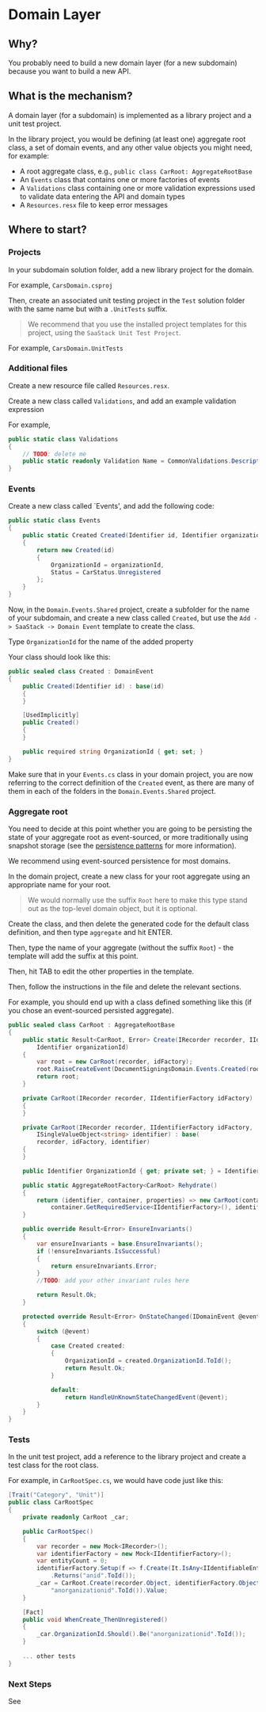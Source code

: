 # Domain Layer

## Why?

You probably need to build a new domain layer (for a new subdomain) because you want to build a new API.

## What is the mechanism?

A domain layer (for a subdomain) is implemented as a library project and a unit test project.

In the library project, you would be defining (at least one) aggregate root class, a set of domain events, and any other value objects you might need, for example:

* A root aggregate class, e.g., `public class CarRoot: AggregateRootBase`
* An `Events` class that contains one or more factories of events
* A `Validations` class containing one or more validation expressions used to validate data entering the API and domain types
* A `Resources.resx` file to keep error messages

## Where to start?

### Projects

In your subdomain solution folder, add a new library project for the domain.

For example, `CarsDomain.csproj`

Then, create an associated unit testing project in the `Test` solution folder with the same name but with a `.UnitTests` suffix.

> We recommend that you use the installed project templates for this project, using the `SaaStack Unit Test Project`.

For example, `CarsDomain.UnitTests`

### Additional files

Create a new resource file called `Resources.resx`.

Create a new class called `Validations`, and add an example validation expression

For example,

```c# 
public static class Validations
{
    // TODO: delete me
    public static readonly Validation Name = CommonValidations.DescriptiveName();
}
```

### Events

Create a new class called `Events', and add the following code:

```c#
public static class Events
{
    public static Created Created(Identifier id, Identifier organizationId)
    {
        return new Created(id)
        {
            OrganizationId = organizationId,
            Status = CarStatus.Unregistered
        };
    }
}
```

Now, in the `Domain.Events.Shared` project, create a subfolder for the name of your subdomain, and create a new class called `Created`, but use the `Add -> SaaStack -> Domain Event` template to create the class.

Type `OrganizationId` for the name of the added property

Your class should look like this:

```c# 
public sealed class Created : DomainEvent
{
    public Created(Identifier id) : base(id)
    {
    }

    [UsedImplicitly]
    public Created()
    {
    }

    public required string OrganizationId { get; set; }
}
```

Make sure that in your `Events.cs` class in your domain project, you are now referring to the correct definition of the `Created` event, as there are many of them in each of the folders in the `Domain.Events.Shared` project.

### Aggregate root

You need to decide at this point whether you are going to be persisting the state of your aggregate root as event-sourced, or more traditionally using snapshot storage (see the [persistence patterns](../design-principles/0070-persistence.md) for more information).

We recommend using event-sourced persistence for most domains.

In the domain project, create a new class for your root aggregate using an appropriate name for your root.

> We would normally use the suffix `Root` here to make this type stand out as the top-level domain object, but it is optional.

Create the class, and then delete the generated code for the default class definition, and then type `aggregate` and hit ENTER.

Then, type the name of your aggregate (without the suffix `Root`) - the template will add the suffix at this point.

Then, hit TAB to edit the other properties in the template.

Then, follow the instructions in the file and delete the relevant sections.

For example, you should end up with a class defined something like this (if you chose an event-sourced persisted aggregate).

```c#
public sealed class CarRoot : AggregateRootBase
{
    public static Result<CarRoot, Error> Create(IRecorder recorder, IIdentifierFactory idFactory,
        Identifier organizationId)
    {
        var root = new CarRoot(recorder, idFactory);
        root.RaiseCreateEvent(DocumentSigningsDomain.Events.Created(root.Id, organizationId));
        return root;
    }

    private CarRoot(IRecorder recorder, IIdentifierFactory idFactory) : base(recorder, idFactory)
    {
    }

    private CarRoot(IRecorder recorder, IIdentifierFactory idFactory,
        ISingleValueObject<string> identifier) : base(
        recorder, idFactory, identifier)
    {
    }

    public Identifier OrganizationId { get; private set; } = Identifier.Empty();

    public static AggregateRootFactory<CarRoot> Rehydrate()
    {
        return (identifier, container, properties) => new CarRoot(container.GetRequiredService<IRecorder>(),
            container.GetRequiredService<IIdentifierFactory>(), identifier);
    }

    public override Result<Error> EnsureInvariants()
    {
        var ensureInvariants = base.EnsureInvariants();
        if (!ensureInvariants.IsSuccessful)
        {
            return ensureInvariants.Error;
        }
        //TODO: add your other invariant rules here

        return Result.Ok;
    }

    protected override Result<Error> OnStateChanged(IDomainEvent @event, bool isReconstituting)
    {
        switch (@event)
        {
            case Created created:
            {
                OrganizationId = created.OrganizationId.ToId();
                return Result.Ok;
            }

            default:
                return HandleUnKnownStateChangedEvent(@event);
        }
    }
}
```

### Tests

In the unit test project, add a reference to the library project and create a test class for the root class.

For example, in `CarRootSpec.cs`, we would have code just like this:

```c#
[Trait("Category", "Unit")]
public class CarRootSpec
{
    private readonly CarRoot _car;

    public CarRootSpec()
    {
        var recorder = new Mock<IRecorder>();
        var identifierFactory = new Mock<IIdentifierFactory>();
        var entityCount = 0;
        identifierFactory.Setup(f => f.Create(It.IsAny<IIdentifiableEntity>()))
            .Returns("anid".ToId());
        _car = CarRoot.Create(recorder.Object, identifierFactory.Object,
            "anorganizationid".ToId()).Value;
    }

    [Fact]
    public void WhenCreate_ThenUnregistered()
    {
        _car.OrganizationId.Should().Be("anorganizationid".ToId());
    }
    
    ... other tests
}
```

### Next Steps

See